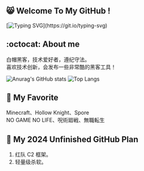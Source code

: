 ## 😸 Welcome To My GitHub !
[![Typing SVG](https://readme-typing-svg.demolab.com?font=&pause=1000&color=00FF00&background=000000&vCenter=true&random=false&width=435&lines=%E2%AC%9B%3E+No+System+Is+Safe.)](https://git.io/typing-svg)
## :octocat: About me
白帽黑客，技术爱好者，遵纪守法。  
喜欢技术创新，会发布一些非常酷的黑客工具！  

![Anurag's GitHub stats](https://github-readme-stats.vercel.app/api?username=HackerCalico&show_icons=true&theme=transparent)
![Top Langs](https://github-readme-stats.vercel.app/api/top-langs/?username=HackerCalico&layout=compact&exclude_repo=HackerCalico.github.io)
## 💛 My Favorite
Minecraft、Hollow Knight、Spore  
NO GAME NO LIFE、呪術廻戦、無職転生
## 📆 My 2024 Unfinished GitHub Plan
1. 红队 C2 框架。  
2. 轻量级杀软。
